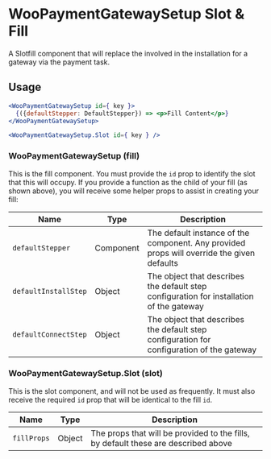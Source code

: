 # WooPaymentGatewaySetup Slot & Fill

A Slotfill component that will replace the <Stepper /> involved in the installation for a gateway via the payment task.

## Usage

```jsx
<WooPaymentGatewaySetup id={ key }>
  {({defaultStepper: DefaultStepper}) => <p>Fill Content</p>}
</WooPaymentGatewaySetup>

<WooPaymentGatewaySetup.Slot id={ key } />
```

### WooPaymentGatewaySetup (fill)

This is the fill component. You must provide the `id` prop to identify the slot that this will occupy. If you provide a function as the child of your fill (as shown above), you will receive some helper props to assist in creating your fill:

| Name                 | Type      | Description                                                                                          |
| -------------------- | --------- | ---------------------------------------------------------------------------------------------------- |
| `defaultStepper`     | Component | The default instance of the <Stepper> component. Any provided props will override the given defaults |
| `defaultInstallStep` | Object    | The object that describes the default step configuration for installation of the gateway             |
| `defaultConnectStep` | Object    | The object that describes the default step configuration for configuration of the gateway            |

### WooPaymentGatewaySetup.Slot (slot)

This is the slot component, and will not be used as frequently. It must also receive the required `id` prop that will be identical to the fill `id`.

| Name        | Type   | Description                                                                        |
| ----------- | ------ | ---------------------------------------------------------------------------------- |
| `fillProps` | Object | The props that will be provided to the fills, by default these are described above |
